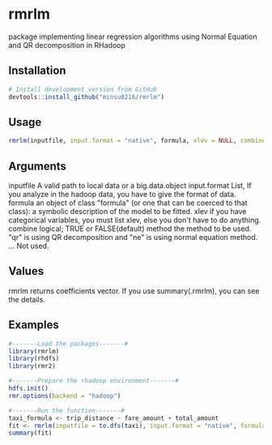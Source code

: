 # rmrlm
package implementing linear regression algorithms using Normal Equation and QR decomposition in RHadoop

## Installation
``` r
# Install development version from GitHub
devtools::install_github("minsu0216/rmrlm")
```

## Usage
``` r
rmrlm(inputfile, input.format = "native", formula, xlev = NULL, combine = FALSE, method = "qr")
```

## Arguments
inputfile A valid path to local data or a big.data.object
input.format  List, If you analyze in the hadoop data, you have to give the format of data.
formula an object of class "formula" (or one that can be coerced to that class): a symbolic description of the model to be fitted.
xlev  if you have categorical variables, you must list xlev, else you don't have to do anything.
combine logical; TRUE or FALSE(default)
method  the method to be used. "qr" is using QR decomposition and "ne" is using normal equation method.
... Not used.

## Values
rmrlm returns coefficients vector. If you use summary(.rmrlm), you can see the details.

## Examples
``` r
#-------Load the packages-------#
library(rmrlm)
library(rhdfs)
library(rmr2)

#-------Prepare the rhadoop environment-------#
hdfs.init()
rmr.options(backend = "hadoop")

#-------Run the function-------#
taxi_formula <- trip_distance ~ fare_amount + total_amount
fit <- rmrlm(inputfile = to.dfs(taxi), input.format = "native", formula = taxi_formula)
summary(fit)
```

